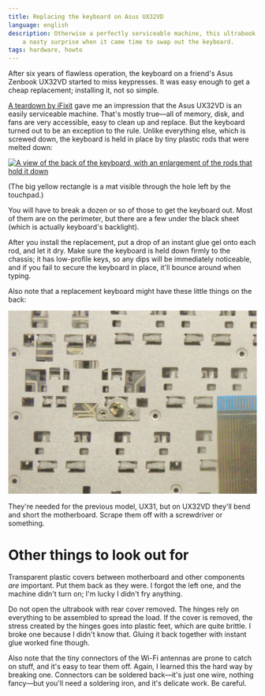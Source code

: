 ```yaml
---
title: Replacing the keyboard on Asus UX32VD
language: english
description: Otherwise a perfectly serviceable machine, this ultrabook delivered
    a nasty surprise when it came time to swap out the keyboard.
tags: hardware, howto
---
```


After six years of flawless operation, the keyboard on a friend's Asus Zenbook
UX32VD started to miss keypresses. It was easy enough to get a cheap
replacement; installing it, not so simple.

[A teardown by iFixit][ifixit-teardown] gave me an impression that the Asus
UX32VD is an easily serviceable machine. That's mostly true—all of memory, disk,
and fans are very accessible, easy to clean up and replace. But the keyboard
turned out to be an exception to the rule. Unlike everything else, which is
screwed down, the keyboard is held in place by tiny plastic rods that were
melted down:

<div class="center">
<a href="/images/asus_ux32vd_keyboard_fastening.jpg">
<img src="/images/asus_ux32vd_keyboard_fastening_2x.jpg"
sizes="(min-width: 769px) 35rem, 100vw"
srcset="/images/asus_ux32vd_keyboard_fastening_1x.jpg 756w, /images/asus_ux32vd_keyboard_fastening_2x.jpg 1512w"
alt="A view of the back of the keyboard, with an enlargement of the rods that hold it down"
class="bleed" />
</a>
</div>

(The big yellow rectangle is a mat visible through the hole left by the
touchpad.)

You will have to break a dozen or so of those to get the keyboard out. Most of
them are on the perimeter, but there are a few under the black sheet (which is
actually keyboard's backlight).

After you install the replacement, put a drop of an instant glue gel onto each
rod, and let it dry. Make sure the keyboard is held down firmly to the chassis;
it has low-profile keys, so any dips will be immediately noticeable, and if you
fail to secure the keyboard in place, it'll bounce around when typing. 

Also note that a replacement keyboard might have these little things on the back:

<div class="center">
<img src="/images/asus_ux32vd_replacement_keyboard_useless_details.jpg"
alt="Little pads for screws to hold on, which should be removed if the
keyboard is to be installed on an UX32VD" />
</div>

They're needed for the previous model, UX31, but on UX32VD they'll bend and
short the motherboard. Scrape them off with a screwdriver or something.

# Other things to look out for

Transparent plastic covers between motherboard and other components *are*
important. Put them back as they were. I forgot the left one, and the machine
didn't turn on; I'm lucky I didn't fry anything.

Do not open the ultrabook with rear cover removed. The hinges rely on everything
to be assembled to spread the load. If the cover is removed, the stress created
by the hinges goes into plastic feet, which are quite brittle. I broke one
because I didn't know that. Gluing it back together with instant glue worked
fine though.

Also note that the tiny connectors of the Wi-Fi antennas are prone to catch on
stuff, and it's easy to tear them off. Again, I learned this the hard way by
breaking one. Connectors can be soldered back—it's just one wire, nothing
fancy—but you'll need a soldering iron, and it's delicate work. Be careful.

[ifixit-teardown]:
    https://www.ifixit.com/Teardown/Asus+Zenbook+UX32VD+Teardown/10120
    "Asus Zenbook UX32VD Teardown — iFixit"
